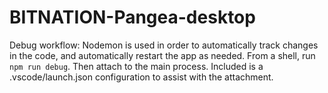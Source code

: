 # BITNATION-Pangea-desktop

Debug workflow:
Nodemon is used in order to automatically track changes in the code, and automatically restart the app as needed.
From a shell, run `npm run debug`. Then attach to the main process. Included is a .vscode/launch.json configuration to assist with the attachment.  
